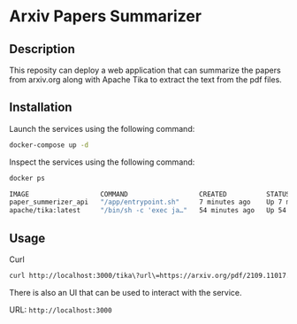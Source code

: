 # Arxiv Papers Summarizer


## Description

This reposity can deploy a web application that can summarize the papers from arxiv.org along with Apache Tika to extract the text from the pdf files.


## Installation

Launch the services using the following command:
```bash
docker-compose up -d
```


Inspect the services using the following command:
```bash
docker ps
```

```bash
IMAGE                  COMMAND                  CREATED          STATUS          PORTS                    NAMES
paper_summerizer_api   "/app/entrypoint.sh"     7 minutes ago    Up 7 minutes    0.0.0.0:3000->3000/tcp   paper_summerizer-api-1
apache/tika:latest     "/bin/sh -c 'exec ja…"   54 minutes ago   Up 54 minutes   0.0.0.0:9998->9998/tcp   paper_summerizer-tika-1
```


## Usage

Curl

```bash
curl http://localhost:3000/tika\?url\=https://arxiv.org/pdf/2109.11017.pdf
```

There is also an UI that can be used to interact with the service.

URL: `http://localhost:3000`
